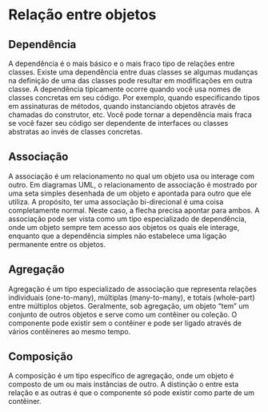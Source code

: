 # Relação entre objetos

## Dependência

A dependência é o mais básico e o mais fraco tipo de relações
entre classes. Existe uma dependência entre duas classes se
algumas mudanças na definição de uma das classes pode resultar em modificações em outra classe. A dependência tipicamente ocorre quando você usa nomes de classes concretas em
seu código. Por exemplo, quando especificando tipos em assinaturas de métodos, quando instanciando objetos através de
chamadas do construtor, etc. Você pode tornar a dependência
mais fraca se você fazer seu código ser dependente de interfaces ou classes abstratas ao invés de classes concretas.

## Associação

A associação é um relacionamento no qual um objeto usa ou
interage com outro. Em diagramas UML, o relacionamento de
associação é mostrado por uma seta simples desenhada de
um objeto e apontada para outro que ele utiliza. A propósito,
ter uma associação bi-direcional é uma coisa completamente
normal. Neste caso, a flecha precisa apontar para ambos. A
associação pode ser vista como um tipo especializado de dependência, onde um objeto sempre tem acesso aos objetos os
quais ele interage, enquanto que a dependência simples não
estabelece uma ligação permanente entre os objetos.

## Agregação

Agregação é um tipo especializado de associação que representa relações individuais (one-to-many), múltiplas (many-to-many), e totais (whole-part) entre múltiplos objetos.
Geralmente, sob agregação, um objeto “tem” um conjunto de outros objetos e serve como um contêiner ou coleção. O componente pode existir sem o contêiner e pode ser ligado através de vários contêineres ao mesmo tempo. 

## Composição

A composição é um tipo específico de agregação, onde um objeto é composto de um ou mais instâncias de outro. A distinção
o entre esta relação e as outras é que o componente só pode existir como parte de um contêiner.